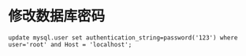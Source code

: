 # 修改数据库密码
`update mysql.user set authentication_string=password('123') where user='root' and Host = 'localhost';`